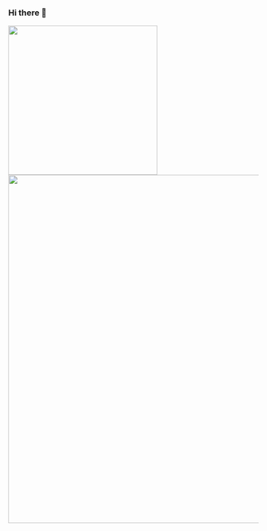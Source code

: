 ### Hi there 👋

<p float="left">
<img align="center" src="https://github-readme-stats.vercel.app/api/top-langs/?username=abhishekmittal15&theme=merko&count_private=true" width="300" />
<img align="right"src="https://github-readme-stats.vercel.app/api?username=abhishekmittal15&show_icons=true&theme=merko&count_private=true" width="700"/>
</p>
<!--
**abhishekmittal15/abhishekmittal15** is a ✨ _special_ ✨ repository because its `README.md` (this file) appears on your GitHub profile.

Here are some ideas to get you started:

- 🔭 I’m currently working on ...
- 🌱 I’m currently learning ...
- 👯 I’m looking to collaborate on ...
- 🤔 I’m looking for help with ...
- 💬 Ask me about ...
- 📫 How to reach me: ...
- 😄 Pronouns: ...
- ⚡ Fun fact: ...
-->
